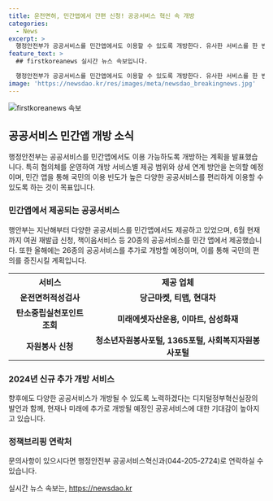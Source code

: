 ```yaml
---
title: 운전면허, 민간앱에서 간편 신청! 공공서비스 혁신 속 개방
categories:
  - News
excerpt: >
  행정안전부가 공공서비스를 민간앱에서도 이용할 수 있도록 개방한다. 유사한 서비스를 한 번에 개방해 효과를 극대화하고, 참여기업을 확대한다. 개방 서비스별 제공 범위, 상세 연계 방안 등을 논의하고 연계 개발하여 올해 하반기부터 서비스를 개통할 계획이다. 국민의 편익을 높이고자 26종의 공공서비스를 최종 선정하였으며, 국민의 이용 빈도가 높은 교통·여행 분야 등의 서비스를 개방한다. 민간 앱을 통해 간편하게 검색, 예약, 조회 및 신청할 수 있게 되었으며, 향후 다양한 공공서비스를 계속하여 개방할 예정이다.
feature_text: >
  ## firstkoreanews 실시간 뉴스 속보입니다.

  행정안전부가 공공서비스를 민간앱에서도 이용할 수 있도록 개방한다. 유사한 서비스를 한 번에 개방해 효과를 극대화하고, 참여기업을 확대한다. 개방 서비스별 제공 범위, 상세 연계 방안 등을 논의하고 연계 개발하여 올해 하반기부터 서비스를 개통할 계획이다. 국민의 편익을 높이고자 26종의 공공서비스를 최종 선정하였으며, 국민의 이용 빈도가 높은 교통·여행 분야 등의 서비스를 개방한다. 민간 앱을 통해 간편하게 검색, 예약, 조회 및 신청할 수 있게 되었으며, 향후 다양한 공공서비스를 계속하여 개방할 예정이다.
image: 'https://newsdao.kr/res/images/meta/newsdao_breakingnews.jpg'
---
```


<p><img src="https://newsdao.kr/res/images/meta/newsdao_breakingnews.jpg" alt="firstkoreanews 속보" /></p>

<h2 data-ke-size="size26">공공서비스 민간앱 개방 소식</h2>

<p data-ke-size="size16">행정안전부는 공공서비스를 민간앱에서도 이용 가능하도록 개방하는 계획을 발표했습니다. 특히 협의체를 운영하여 개방 서비스별 제공 범위와 상세 연계 방안을 논의할 예정이며, 민간 앱을 통해 국민의 이용 빈도가 높은 다양한 공공서비스를 편리하게 이용할 수 있도록 하는 것이 목표입니다.</p>

<h3>민간앱에서 제공되는 공공서비스</h3>

<p data-ke-size="size16">행안부는 지난해부터 다양한 공공서비스를 민간앱에서도 제공하고 있었으며, 6월 현재까지 여권 재발급 신청, 책이음서비스 등 20종의 공공서비스를 민간 앱에서 제공했습니다. 또한 올해에는 26종의 공공서비스를 추가로 개방할 예정이며, 이를 통해 국민의 편의를 증진시킬 계획입니다.</p>

<table>
  <tr>
    <th>서비스</th>
    <th>제공 업체</th>
  </tr>
  <tr>
    <td style="text-align: center; height: 17px;"><b>운전면허적성검사</b></td>
    <td style="text-align: center; height: 17px;"><b>당근마켓, 티맵, 현대차</b></td>
  </tr>
  <tr>
    <td style="text-align: center; height: 17px;"><b>탄소중립실천포인트 조회</b></td>
    <td style="text-align: center; height: 17px;"><b>미래에셋자산운용, 이마트, 삼성화재</b></td>
  </tr>
  <tr>
    <td style="text-align: center; height: 17px;"><b>자원봉사 신청</b></td>
    <td style="text-align: center; height: 17px;"><b>청소년자원봉사포털, 1365포털, 사회복지자원봉사포털</b></td>
  </tr>
</table>

<h3>2024년 신규 추가 개방 서비스</h3>

<p data-ke-size="size16">향후에도 다양한 공공서비스가 개방될 수 있도록 노력하겠다는 디지털정부혁신실장의 발언과 함께, 현재나 미래에 추가로 개방될 예정인 공공서비스에 대한 기대감이 높아지고 있습니다.</p>

<h3>정책브리핑 연락처</h3>

<p data-ke-size="size16">문의사항이 있으시다면 행정안전부 공공서비스혁신과(044-205-2724)로 연락하실 수 있습니다.</p>
실시간 뉴스 속보는, <a href="https://newsdao.kr" rel="dofollow">https://newsdao.kr</a>


